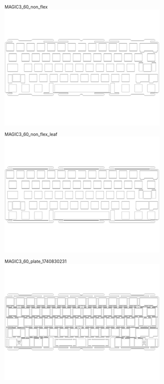 <br/>MAGIC3_60_non_flex<br/>![image](./MAGIC3_60_non_flex.png)<br/>
<br/>MAGIC3_60_non_flex_leaf<br/>![image](./MAGIC3_60_non_flex_leaf.png)<br/>
<br/>MAGIC3_60_plate_1740830231<br/>![image](./MAGIC3_60_plate_1740830231.png)<br/>
